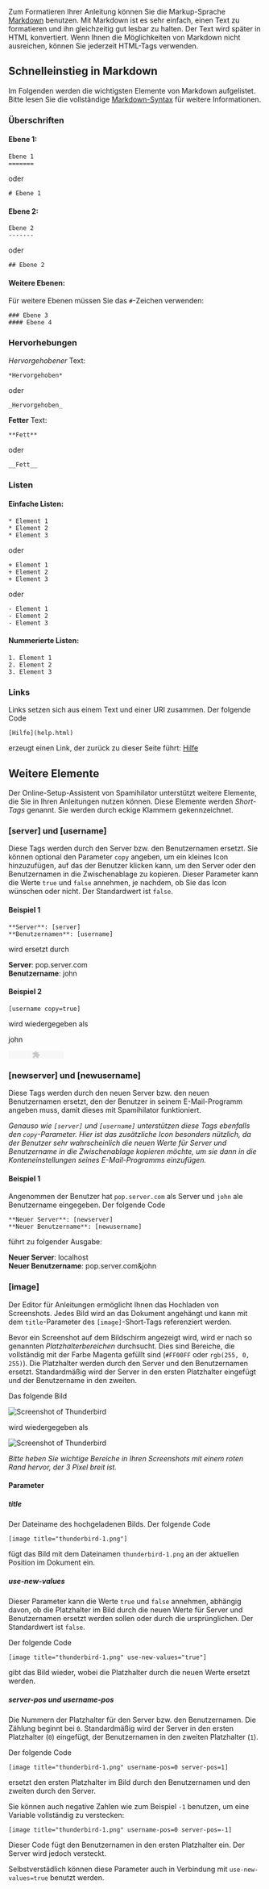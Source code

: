 Zum Formatieren Ihrer Anleitung können Sie die
Markup-Sprache [Markdown](http://daringfireball.net/projects/markdown/)
benutzen. Mit Markdown ist es sehr einfach, einen Text zu formatieren und
ihn gleichzeitig gut lesbar zu halten. Der Text wird später in HTML konvertiert.
Wenn Ihnen die Möglichkeiten von Markdown nicht ausreichen, können Sie jederzeit
HTML-Tags verwenden. 

Schnelleinstieg in Markdown
---------------------------

Im Folgenden werden die wichtigsten Elemente von Markdown aufgelistet. Bitte
lesen Sie die vollständige [Markdown-Syntax](http://daringfireball.net/projects/markdown/syntax)
für weitere Informationen.

### Überschriften

#### Ebene 1:

    Ebene 1
    =======

oder

    # Ebene 1

#### Ebene 2:

    Ebene 2
    -------

oder

    ## Ebene 2

#### Weitere Ebenen:

Für weitere Ebenen müssen Sie das `#`-Zeichen verwenden:

    ### Ebene 3
    #### Ebene 4

### Hervorhebungen

*Hervorgehobener* Text:

    *Hervorgehoben*

oder

    _Hervorgehoben_

**Fetter** Text:

    **Fett**

oder

    __Fett__

### Listen

#### Einfache Listen:

    * Element 1
    * Element 2
    * Element 3

oder

    + Element 1
    + Element 2
    + Element 3

oder

    - Element 1
    - Element 2
    - Element 3

#### Nummerierte Listen:

    1. Element 1
    2. Element 2
    3. Element 3

### Links

Links setzen sich aus einem Text und einer URI zusammen. Der folgende Code

    [Hilfe](help.html)

erzeugt einen Link, der zurück zu dieser Seite führt: [Hilfe](help.html)

Weitere Elemente
----------------

Der Online-Setup-Assistent von Spamihilator unterstützt weitere Elemente, die
Sie in Ihren Anleitungen nutzen können. Diese Elemente werden *Short-Tags*
genannt. Sie werden durch eckige Klammern gekennzeichnet.

### [server] und [username]

Diese Tags werden durch den Server bzw. den Benutzernamen ersetzt. Sie können
optional den Parameter `copy` angeben, um ein kleines Icon hinzuzufügen, auf das
der Benutzer klicken kann, um den Server oder den Benutzernamen in die
Zwischenablage zu kopieren. Dieser Parameter kann die Werte `true` und `false`
annehmen, je nachdem, ob Sie das Icon wünschen oder nicht. Der Standardwert
ist `false`.

#### Beispiel 1

    **Server**: [server]  
    **Benutzernamen**: [username]

wird ersetzt durch

**Server**: pop.server.com  
**Benutzername**: john

#### Beispiel 2

    [username copy=true]

wird wiedergegeben als

<span class="text-with-clippy">john <span class="copy">
<object classid="clsid:d27cdb6e-ae6d-11cf-96b8-444553540000"
  width="110" height="16" id="clippy">
  <param name="movie" value="../toserve/clippy/clippy.swf" />
  <param name="allowScriptAccess" value="always" />
  <param name="quality" value="high" />
  <param name="scale" value="noscale" />
  <param NAME="FlashVars" value="text=john&label=kopieren&feedback=kopiert!" />
  <param name="bgcolor" value="#ffffff" />
  <embed src="../toserve/clippy/clippy.swf"
  width="110"
  height="16"
  name="clippy"
  quality="high"
  allowScriptAccess="always"
  type="application/x-shockwave-flash"
  pluginspage="http://www.macromedia.com/go/getflashplayer"
  FlashVars="text=john&label=kopieren&feedback=kopiert!"
  bgcolor="#ffffff"
  />
</object>
</span></span>

### [newserver] und [newusername]

Diese Tags werden durch den neuen Server bzw. den neuen Benutzernamen ersetzt,
den der Benutzer in seinem E-Mail-Programm angeben muss, damit dieses mit
Spamihilator funktioniert.

<em>Genauso wie `[server]` und `[username]` unterstützen diese Tags ebenfalls
den `copy`-Parameter. Hier ist das zusätzliche Icon besonders nützlich, da der
Benutzer sehr wahrscheinlich die neuen Werte für Server und Benutzername
in die Zwischenablage kopieren möchte, um sie dann in die Konteneinstellungen
seines E-Mail-Programms einzufügen.</em>

#### Beispiel 1

Angenommen der Benutzer hat `pop.server.com` als Server und `john` ale
Benutzername eingegeben. Der folgende Code

    **Neuer Server**: [newserver]
    **Neuer Benutzername**: [newusername]

führt zu folgender Ausgabe:

**Neuer Server**: localhost  
**Neuer Benutzername**: pop.server.com&john

### [image]

Der Editor für Anleitungen ermöglicht Ihnen das Hochladen von Screenshots. Jedes
Bild wird an das Dokument angehängt und kann mit dem `title`-Parameter des
`[image]`-Short-Tags referenziert werden.

Bevor ein Screenshot auf dem Bildschirm angezeigt wird, wird er nach so
genannten *Platzhalterbereichen* durchsucht. Dies sind Bereiche, die
vollständig mit der Farbe Magenta gefüllt sind (`#FF00FF` oder
`rgb(255, 0, 255)`). Die Platzhalter werden durch den Server und den
Benutzernamen ersetzt. Standardmäßig wird der Server in den ersten Platzhalter
eingefügt und der Benutzername in den zweiten.

Das folgende Bild

![Screenshot of Thunderbird](../toserve/images/thunderbird_de_03.png)

wird wiedergegeben als

![Screenshot of Thunderbird](../toserve/images/thunderbird_de_03_rendered.png)

<em>Bitte heben Sie wichtige Bereiche in Ihren Screenshots mit einem roten
Rand hervor, der 3 Pixel breit ist.</em>

#### Parameter

##### title

Der Dateiname des hochgeladenen Bilds. Der folgende Code

    [image title="thunderbird-1.png"]

fügt das Bild mit dem Dateinamen `thunderbird-1.png` an der aktuellen Position
im Dokument ein.

##### use-new-values

Dieser Parameter kann die Werte `true` und `false` annehmen, abhängig davon,
ob die Platzhalter im Bild durch die neuen Werte für Server und Benutzernamen
ersetzt werden sollen oder durch die ursprünglichen. Der Standardwert ist
`false`. 

Der folgende Code

    [image title="thunderbird-1.png" use-new-values="true"]

gibt das Bild wieder, wobei die Platzhalter durch die neuen Werte ersetzt
werden.

##### server-pos und username-pos 

Die Nummern der Platzhalter für den Server bzw. den Benutzernamen. Die
Zählung beginnt bei `0`. Standardmäßig wird der Server in den ersten
Platzhalter (`0`) eingefügt, der Benutzernamen in den zweiten Platzhalter (`1`).

Der folgende Code

    [image title="thunderbird-1.png" username-pos=0 server-pos=1]

ersetzt den ersten Platzhalter im Bild durch den Benutzernamen und den
zweiten durch den Server.

Sie können auch negative Zahlen wie zum Beispiel `-1` benutzen, um eine
Variable vollständig zu verstecken:

    [image title="thunderbird-1.png" username-pos=0 server-pos=-1]

Dieser Code fügt den Benutzernamen in den ersten Platzhalter ein. Der Server
wird jedoch versteckt.

Selbstverstädlich können diese Parameter auch in Verbindung mit
`use-new-values=true` benutzt werden.
